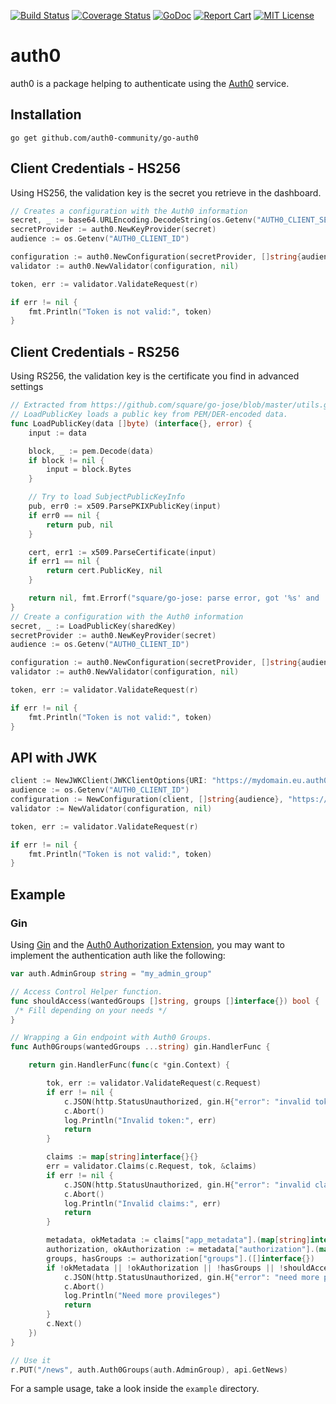 [![Build Status](https://travis-ci.org/auth0-community/go-auth0.svg?branch=master)](https://travis-ci.org/auth0-community/go-auth0)
[![Coverage Status](https://coveralls.io/repos/github/auth0-community/go-auth0/badge.svg?branch=master)](https://coveralls.io/github/auth0-community/go-auth0?branch=master)
[![GoDoc](https://godoc.org/github.com/auth0-community/go-auth0?status.png)](https://godoc.org/github.com/auth0-community/go-auth0)
[![Report Cart](http://goreportcard.com/badge/auth0-community/go-auth0)](http://goreportcard.com/report/auth0-community/go-auth0)
[![MIT License](http://img.shields.io/badge/license-MIT-blue.svg?style=flat)](LICENSE)

# auth0

auth0 is a package helping to authenticate using the [Auth0](https://auth0.com) service.

## Installation

```
go get github.com/auth0-community/go-auth0
```

## Client Credentials - HS256

Using HS256, the validation key is the secret you retrieve in the dashboard.

```go
// Creates a configuration with the Auth0 information
secret, _ := base64.URLEncoding.DecodeString(os.Getenv("AUTH0_CLIENT_SECRET"))
secretProvider := auth0.NewKeyProvider(secret)
audience := os.Getenv("AUTH0_CLIENT_ID")

configuration := auth0.NewConfiguration(secretProvider, []string{audience}, "https://mydomain.eu.auth0.com/", jose.HS256)
validator := auth0.NewValidator(configuration, nil)

token, err := validator.ValidateRequest(r)

if err != nil {
    fmt.Println("Token is not valid:", token)
}
```

## Client Credentials - RS256

Using RS256, the validation key is the certificate you find in advanced settings

```go
// Extracted from https://github.com/square/go-jose/blob/master/utils.go
// LoadPublicKey loads a public key from PEM/DER-encoded data.
func LoadPublicKey(data []byte) (interface{}, error) {
	input := data

	block, _ := pem.Decode(data)
	if block != nil {
		input = block.Bytes
	}

	// Try to load SubjectPublicKeyInfo
	pub, err0 := x509.ParsePKIXPublicKey(input)
	if err0 == nil {
		return pub, nil
	}

	cert, err1 := x509.ParseCertificate(input)
	if err1 == nil {
		return cert.PublicKey, nil
	}

	return nil, fmt.Errorf("square/go-jose: parse error, got '%s' and '%s'", err0, err1)
}
// Create a configuration with the Auth0 information
secret, _ := LoadPublicKey(sharedKey)
secretProvider := auth0.NewKeyProvider(secret)
audience := os.Getenv("AUTH0_CLIENT_ID")

configuration := auth0.NewConfiguration(secretProvider, []string{audience}, "https://mydomain.eu.auth0.com/", jose.RS256)
validator := auth0.NewValidator(configuration, nil)

token, err := validator.ValidateRequest(r)

if err != nil {
    fmt.Println("Token is not valid:", token)
}
```

## API with JWK

```go
client := NewJWKClient(JWKClientOptions{URI: "https://mydomain.eu.auth0.com/.well-known/jwks.json"})
audience := os.Getenv("AUTH0_CLIENT_ID")
configuration := NewConfiguration(client, []string{audience}, "https://mydomain.eu.auth0.com/", jose.RS256)
validator := NewValidator(configuration, nil)

token, err := validator.ValidateRequest(r)

if err != nil {
    fmt.Println("Token is not valid:", token)
}
```

## Example

### Gin

Using [Gin](https://github.com/gin-gonic/gin) and the [Auth0 Authorization Extension](https://auth0.com/docs/extensions/authorization-extension), you
may want to implement the authentication auth like the following:

```go
var auth.AdminGroup string = "my_admin_group"

// Access Control Helper function.
func shouldAccess(wantedGroups []string, groups []interface{}) bool {
 /* Fill depending on your needs */
}

// Wrapping a Gin endpoint with Auth0 Groups.
func Auth0Groups(wantedGroups ...string) gin.HandlerFunc {

	return gin.HandlerFunc(func(c *gin.Context) {

		tok, err := validator.ValidateRequest(c.Request)
		if err != nil {
			c.JSON(http.StatusUnauthorized, gin.H{"error": "invalid token"})
			c.Abort()
			log.Println("Invalid token:", err)
			return
		}

		claims := map[string]interface{}{}
		err = validator.Claims(c.Request, tok, &claims)
		if err != nil {
			c.JSON(http.StatusUnauthorized, gin.H{"error": "invalid claims"})
			c.Abort()
			log.Println("Invalid claims:", err)
			return
		}

		metadata, okMetadata := claims["app_metadata"].(map[string]interface{})
		authorization, okAuthorization := metadata["authorization"].(map[string]interface{})
		groups, hasGroups := authorization["groups"].([]interface{})
		if !okMetadata || !okAuthorization || !hasGroups || !shouldAccess(wantedGroups, groups) {
			c.JSON(http.StatusUnauthorized, gin.H{"error": "need more privileges"})
			c.Abort()
			log.Println("Need more provileges")
			return
		}
		c.Next()
	})
}

// Use it
r.PUT("/news", auth.Auth0Groups(auth.AdminGroup), api.GetNews)
```

For a sample usage, take a look inside the `example` directory.
